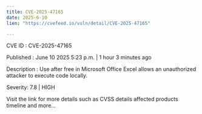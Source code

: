 ```yaml
---
title: CVE-2025-47165
date: 2025-6-10
lien: "https://cvefeed.io/vuln/detail/CVE-2025-47165"

---
```


CVE ID : CVE-2025-47165

Published :  June 10
2025
5:23 p.m. | 1 hour
3 minutes ago

Description : Use after free in Microsoft Office Excel allows an unauthorized attacker to execute code locally.

Severity: 7.8 | HIGH

Visit the link for more details
such as CVSS details
affected products
timeline
and more...
